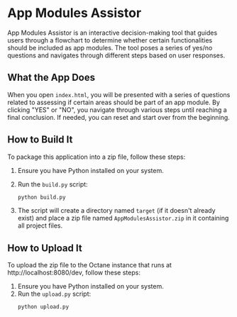 # App Modules Assistor

App Modules Assistor is an interactive decision-making tool that guides users through a flowchart to determine whether certain functionalities should be included as app modules. The tool poses a series of yes/no questions and navigates through different steps based on user responses.

## What the App Does

When you open `index.html`, you will be presented with a series of questions related to assessing if certain areas should be part of an app module. By clicking "YES" or "NO", you navigate through various steps until reaching a final conclusion. If needed, you can reset and start over from the beginning.

## How to Build It

To package this application into a zip file, follow these steps:

1. Ensure you have Python installed on your system.
2. Run the `build.py` script:
   ```bash
   python build.py
   ```

3. The script will create a directory named `target` (if it doesn't already exist) and place a zip file named `AppModulesAssistor.zip` in it containing all project files.

## How to Upload It

To upload the zip file to the Octane instance that runs at http://localhost:8080/dev, follow these steps:

1. Ensure you have Python installed on your system.
2. Run the `upload.py` script:
   ```bash
   python upload.py
   ```
